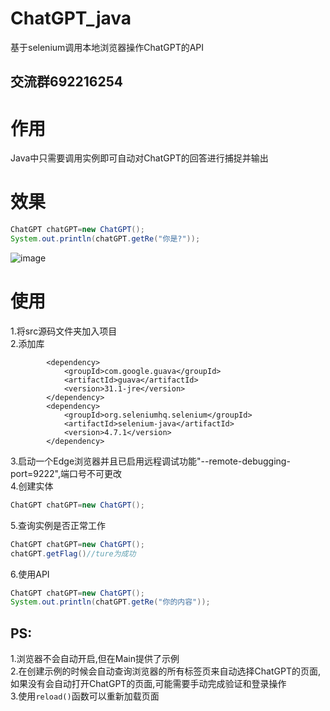 # ChatGPT_java
基于selenium调用本地浏览器操作ChatGPT的API
## 交流群692216254
# 作用
Java中只需要调用实例即可自动对ChatGPT的回答进行捕捉并输出
# 效果
```Java
ChatGPT chatGPT=new ChatGPT();
System.out.println(chatGPT.getRe("你是?"));
```
![image](https://user-images.githubusercontent.com/42534870/207804158-ce1ab2cf-c091-4601-8ef4-4c9a08e58f9d.png)

# 使用
1.将src源码文件夹加入项目  
2.添加库
```Maven
        <dependency>
            <groupId>com.google.guava</groupId>
            <artifactId>guava</artifactId>
            <version>31.1-jre</version>
        </dependency>
        <dependency>
            <groupId>org.seleniumhq.selenium</groupId>
            <artifactId>selenium-java</artifactId>
            <version>4.7.1</version>
        </dependency>
```
3.启动一个Edge浏览器并且已启用远程调试功能"--remote-debugging-port=9222",端口号不可更改  
4.创建实体 
```Java
ChatGPT chatGPT=new ChatGPT();
```
5.查询实例是否正常工作
```Java
ChatGPT chatGPT=new ChatGPT();
chatGPT.getFlag()//ture为成功
```
6.使用API
```Java
ChatGPT chatGPT=new ChatGPT();
System.out.println(chatGPT.getRe("你的内容"));
```
## PS:  
1.浏览器不会自动开启,但在Main提供了示例  
2.在创建示例的时候会自动查询浏览器的所有标签页来自动选择ChatGPT的页面,如果没有会自动打开ChatGPT的页面,可能需要手动完成验证和登录操作  
3.使用``` reload() ```函数可以重新加载页面  
